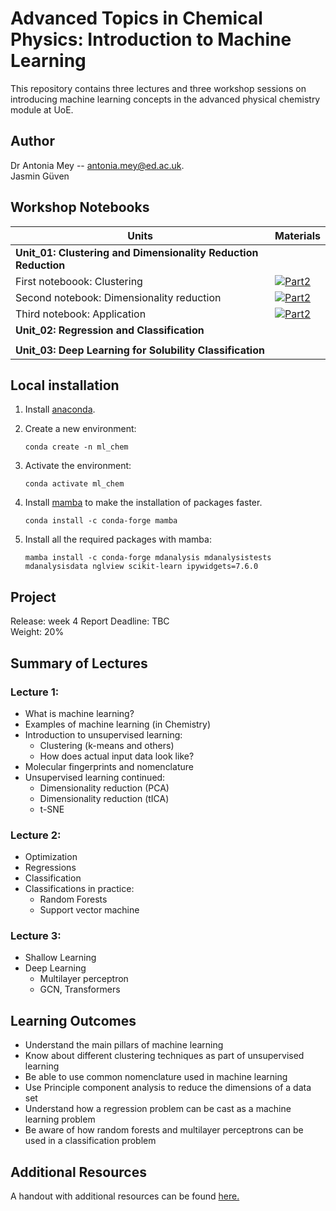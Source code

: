 # Advanced Topics in Chemical Physics: Introduction to Machine Learning 

This repository contains three lectures and three workshop sessions on introducing machine learning concepts in the advanced physical chemistry module at UoE. 

## Author
Dr Antonia Mey -- antonia.mey@ed.ac.uk.  
Jasmin Güven

## Workshop Notebooks

| Units                | Materials |
|-----------|-------------------------|
|**Unit_01: Clustering and Dimensionality Reduction Reduction**||
|First noteboook: Clustering|[![Part2](https://colab.research.google.com/assets/colab-badge.svg)](https://colab.research.google.com/github/Edinburgh-Chemistry-Teaching/ATCP_23_24/blob/main/Unit_01/01_clustering.ipynb) |
| Second notebook: Dimensionality reduction|[![Part2](https://colab.research.google.com/assets/colab-badge.svg)](https://colab.research.google.com/github/Edinburgh-Chemistry-Teaching/ATCP_23_24/blob/main/Unit_01/02_dimensionality_reduction.ipynb) |
| Third notebook: Application|[![Part2](https://colab.research.google.com/assets/colab-badge.svg)](https://colab.research.google.com/github/Edinburgh-Chemistry-Teaching/ATCP_23_24/blob/main/Unit_01/03_application.ipynb) |
|**Unit_02: Regression and Classification**| |
|||
|**Unit_03:  Deep Learning for Solubility Classification**||

## Local installation

1. Install [anaconda](https://www.anaconda.com/products/distribution).
2. Create a new environment:

   `conda create -n ml_chem`
   
3. Activate the environment:

   `conda activate ml_chem`
   
4. Install [mamba](https://anaconda.org/conda-forge/mamba) to make the installation of packages faster.

   `conda install -c conda-forge mamba`
   
5. Install all the required packages with mamba:

   `mamba install -c conda-forge mdanalysis mdanalysistests mdanalysisdata nglview scikit-learn ipywidgets=7.6.0`

## Project

Release: week 4
Report Deadline: TBC  
Weight: 20%

## Summary of Lectures
### Lecture 1:
- What is machine learning?
- Examples of machine learning (in Chemistry)
- Introduction to unsupervised learning:
   - Clustering (k-means and others)
   - How does actual input data look like?
- Molecular fingerprints and nomenclature
- Unsupervised learning continued:
   - Dimensionality reduction (PCA)
   - Dimensionality reduction (tICA)
   - t-SNE

### Lecture 2:
- Optimization
- Regressions
- Classification
- Classifications in practice:
   - Random Forests
   - Support vector machine

### Lecture 3:

- Shallow Learning 
- Deep Learning
   - Multilayer perceptron 
   - GCN, Transformers 

## Learning Outcomes
- Understand the main pillars of machine learning
- Know about different clustering techniques as part of unsupervised learning
- Be able to use common nomenclature used in machine learning
- Use Principle component analysis to reduce the dimensions of a data set
- Understand how a regression problem can be cast as a machine learning problem 
- Be aware of how random forests and multilayer perceptrons can be used in a classification problem



## Additional Resources
A handout with additional resources can be found [here.](https://github.com/meyresearch/ML_for_chemistry/blob/main/Handout.pdf)
